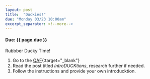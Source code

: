 ```yaml
---
layout: post
title:  "Duckies!"
due: "Monday 03/23 10:00am"
excerpt_separator: <!--more-->
---
```


#### Due: {{ page.due }}

<!--more-->

Rubbber Ducky Time!
  1. Go to the [QAF](https://groups.google.com/a/stuy.edu/forum/#!forum/dw-intro2-qaf){:target="_blank"}
  2. Read the post titled _IntroDUCKtions_, research further if needed.
  3. Follow the instructions and provide your own introducktion.
